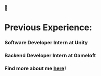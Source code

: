 ### 👋

# Previous Experience:

### Software Developer Intern at Unity
### Backend Developer Intern at Gameloft

### Find more about me [here](https://read.cv/jx)!
